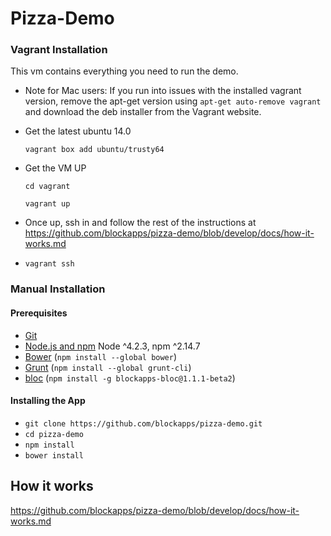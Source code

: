 # Pizza-Demo

### Vagrant Installation
This vm contains everything you need to run the demo.
* Note for Mac users:  If you run into issues with the installed vagrant version, remove the apt-get version using `apt-get auto-remove vagrant` and download the deb installer from the Vagrant website.

* Get the latest ubuntu 14.0
 
  `vagrant box add ubuntu/trusty64`
* Get the VM UP
 
  `cd vagrant`

  `vagrant up`
* Once up, ssh in and follow the rest of the instructions at https://github.com/blockapps/pizza-demo/blob/develop/docs/how-it-works.md
* `vagrant ssh`

### Manual Installation

#### Prerequisites

- [Git](https://git-scm.com/)
- [Node.js and npm](nodejs.org) Node ^4.2.3, npm ^2.14.7
- [Bower](bower.io) (`npm install --global bower`)
- [Grunt](http://gruntjs.com/) (`npm install --global grunt-cli`)
- [bloc](http://github.com/blockapps/bloc) (`npm install -g blockapps-bloc@1.1.1-beta2`)

#### Installing the App
- `git clone https://github.com/blockapps/pizza-demo.git`
- `cd pizza-demo`
- `npm install`
- `bower install`

## How it works

https://github.com/blockapps/pizza-demo/blob/develop/docs/how-it-works.md
